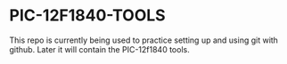 PIC-12F1840-TOOLS
=================

This repo is currently being used to practice setting up and using git with github.
Later it will contain the PIC-12f1840 tools.
